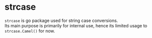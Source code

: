 # strcase

`strcase` is go package used for string case conversions.  
Its main purpose is primarily for internal use, hence its limited usage to `strcase.Camel()` for now.
